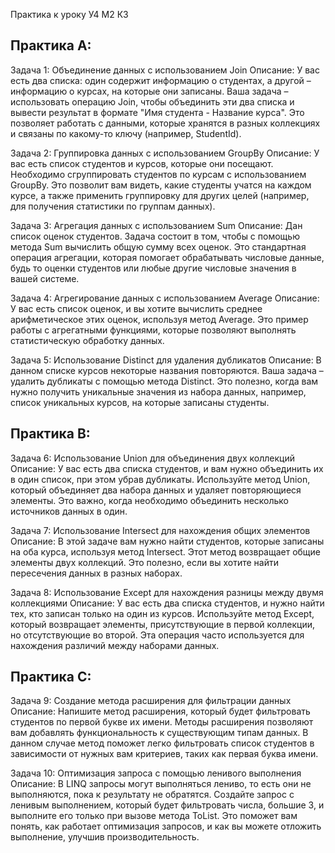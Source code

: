 Практика к уроку У4 М2 К3

**Практика A:**
---
Задача 1: Объединение данных с использованием Join
Описание: У вас есть два списка: один содержит информацию о студентах, а другой – информацию о курсах, на которые они записаны. Ваша задача – использовать операцию Join, чтобы объединить эти два списка и вывести результат в формате "Имя студента - Название курса". Это позволяет работать с данными, которые хранятся в разных коллекциях и связаны по какому-то ключу (например, StudentId).

Задача 2: Группировка данных с использованием GroupBy
Описание: У вас есть список студентов и курсов, которые они посещают. Необходимо сгруппировать студентов по курсам с использованием GroupBy. Это позволит вам видеть, какие студенты учатся на каждом курсе, а также применить группировку для других целей (например, для получения статистики по группам данных).

Задача 3: Агрегация данных с использованием Sum
Описание: Дан список оценок студентов. Задача состоит в том, чтобы с помощью метода Sum вычислить общую сумму всех оценок. Это стандартная операция агрегации, которая помогает обрабатывать числовые данные, будь то оценки студентов или любые другие числовые значения в вашей системе.

Задача 4: Агрегирование данных с использованием Average
Описание: У вас есть список оценок, и вы хотите вычислить среднее арифметическое этих оценок, используя метод Average. Это пример работы с агрегатными функциями, которые позволяют выполнять статистическую обработку данных.

Задача 5: Использование Distinct для удаления дубликатов
Описание: В данном списке курсов некоторые названия повторяются. Ваша задача – удалить дубликаты с помощью метода Distinct. Это полезно, когда вам нужно получить уникальные значения из набора данных, например, список уникальных курсов, на которые записаны студенты.



**Практика B:**
---
Задача 6: Использование Union для объединения двух коллекций
Описание: У вас есть два списка студентов, и вам нужно объединить их в один список, при этом убрав дубликаты. Используйте метод Union, который объединяет два набора данных и удаляет повторяющиеся элементы. Это важно, когда необходимо объединить несколько источников данных в один.

Задача 7: Использование Intersect для нахождения общих элементов
Описание: В этой задаче вам нужно найти студентов, которые записаны на оба курса, используя метод Intersect. Этот метод возвращает общие элементы двух коллекций. Это полезно, если вы хотите найти пересечения данных в разных наборах.

Задача 8: Использование Except для нахождения разницы между двумя коллекциями
Описание: У вас есть два списка студентов, и нужно найти тех, кто записан только на один из курсов. Используйте метод Except, который возвращает элементы, присутствующие в первой коллекции, но отсутствующие во второй. Эта операция часто используется для нахождения различий между наборами данных.
 

**Практика C:**
---
Задача 9: Создание метода расширения для фильтрации данных
Описание: Напишите метод расширения, который будет фильтровать студентов по первой букве их имени. Методы расширения позволяют вам добавлять функциональность к существующим типам данных. В данном случае метод поможет легко фильтровать список студентов в зависимости от нужных вам критериев, таких как первая буква имени.

Задача 10: Оптимизация запроса с помощью ленивого выполнения
Описание: В LINQ запросы могут выполняться лениво, то есть они не выполняются, пока к результату не обратятся. Создайте запрос с ленивым выполнением, который будет фильтровать числа, большие 3, и выполните его только при вызове метода ToList. Это поможет вам понять, как работает оптимизация запросов, и как вы можете отложить выполнение, улучшив производительность.